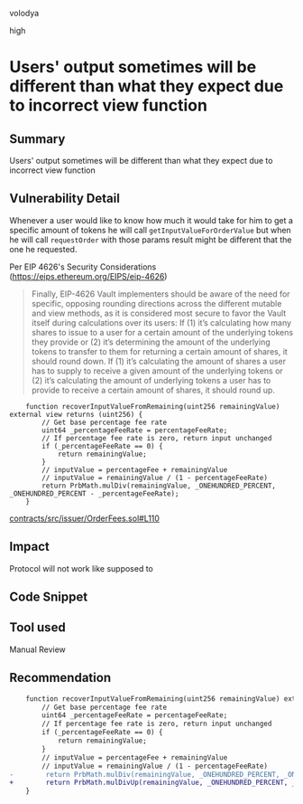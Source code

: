 volodya

high

# Users' output sometimes will be different than what they expect due to incorrect view function

## Summary
Users' output sometimes will be different than what they expect due to incorrect view function
## Vulnerability Detail
Whenever a user would like to know how much it would take for him to get a specific amount of tokens he will call `getInputValueForOrderValue` but when he will call `requestOrder` with those params result might be different that the one he requested.

Per EIP 4626's Security Considerations (https://eips.ethereum.org/EIPS/eip-4626)

>Finally, EIP-4626 Vault implementers should be aware of the need for specific, opposing rounding directions across the different mutable and view methods, as it is considered most secure to favor the Vault itself during calculations over its users:
If (1) it’s calculating how many shares to issue to a user for a certain amount of the underlying tokens they provide or (2) it’s determining the amount of the underlying tokens to transfer to them for returning a certain amount of shares, it should round down.
If (1) it’s calculating the amount of shares a user has to supply to receive a given amount of the underlying tokens or (2) it’s calculating the amount of underlying tokens a user has to provide to receive a certain amount of shares, it should round up.

```solidity
    function recoverInputValueFromRemaining(uint256 remainingValue) external view returns (uint256) {
        // Get base percentage fee rate
        uint64 _percentageFeeRate = percentageFeeRate;
        // If percentage fee rate is zero, return input unchanged
        if (_percentageFeeRate == 0) {
            return remainingValue;
        }
        // inputValue = percentageFee + remainingValue
        // inputValue = remainingValue / (1 - percentageFeeRate)
        return PrbMath.mulDiv(remainingValue, _ONEHUNDRED_PERCENT, _ONEHUNDRED_PERCENT - _percentageFeeRate);
    }
```
[contracts/src/issuer/OrderFees.sol#L110](https://github.com/sherlock-audit/2023-06-dinari/blob/main/sbt-contracts/src/issuer/OrderFees.sol#L110)
## Impact
Protocol will not work like supposed to
## Code Snippet

## Tool used

Manual Review

## Recommendation
```diff
    function recoverInputValueFromRemaining(uint256 remainingValue) external view returns (uint256) {
        // Get base percentage fee rate
        uint64 _percentageFeeRate = percentageFeeRate;
        // If percentage fee rate is zero, return input unchanged
        if (_percentageFeeRate == 0) {
            return remainingValue;
        }
        // inputValue = percentageFee + remainingValue
        // inputValue = remainingValue / (1 - percentageFeeRate)
-        return PrbMath.mulDiv(remainingValue, _ONEHUNDRED_PERCENT, _ONEHUNDRED_PERCENT - _percentageFeeRate);
+        return PrbMath.mulDivUp(remainingValue, _ONEHUNDRED_PERCENT, _ONEHUNDRED_PERCENT - _percentageFeeRate);
    }

```